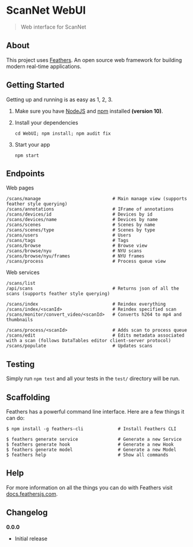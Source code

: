 # ScanNet WebUI

> Web interface for ScanNet

## About

This project uses [Feathers](http://feathersjs.com). An open source web framework for building modern real-time applications.

## Getting Started

Getting up and running is as easy as 1, 2, 3.

1. Make sure you have [NodeJS](https://nodejs.org/) and [npm](https://www.npmjs.com/) installed **(version 10)**.
2. Install your dependencies
    
    ```
    cd WebUI; npm install; npm audit fix
    ```

3. Start your app
    
    ```
    npm start
    ```

## Endpoints

Web pages
```
/scans/manage                           # Main manage view (supports feather style querying)
/scans/annotations                      # IFrame of annotations
/scans/devices/id                       # Devices by id
/scans/devices/name                     # Devices by name
/scans/scenes                           # Scenes by name
/scans/scenes/type                      # Scenes by type 
/scans/users                            # Users
/scans/tags                             # Tags
/scans/browse                           # Browse view
/scans/browse/nyu                       # NYU scans
/scans/browse/nyu/frames                # NYU frames
/scans/process                          # Process queue view
```

Web services
```
/scans/list
/api/scans                              # Returns json of all the scans (supports feather style querying)

/scans/index                            # Reindex everything
/scans/index/<scanId>                   # Reindex specified scan
/scans/monitor/convert_video/<scanId>   # Converts h264 to mp4 and thumbnails     

/scans/process/<scanId>                 # Adds scan to process queue
/scans/edit                             # Edits metadata associated with a scan (follows DataTables editor client-server protocol)
/scans/populate                         # Updates scans
```

## Testing

Simply run `npm test` and all your tests in the `test/` directory will be run.

## Scaffolding

Feathers has a powerful command line interface. Here are a few things it can do:

```
$ npm install -g feathers-cli             # Install Feathers CLI

$ feathers generate service               # Generate a new Service
$ feathers generate hook                  # Generate a new Hook
$ feathers generate model                 # Generate a new Model
$ feathers help                           # Show all commands
```

## Help

For more information on all the things you can do with Feathers visit [docs.feathersjs.com](http://docs.feathersjs.com).

## Changelog

__0.0.0__

- Initial release

